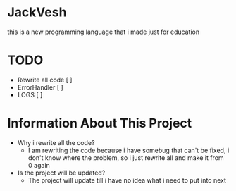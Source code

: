 # JackVesh
this is a new programming language that i made just for education

# TODO
- Rewrite all code [ ]
- ErrorHandler [ ]
- LOGS [ ]

# Information About This Project
- Why i rewrite all the code?
  - I am rewriting the code because i have somebug that can't be fixed, i don't know where the problem, so i just rewrite all and make it from 0 again
- Is the project will be updated?
  - The project will update till i have no idea what i need to put into next
